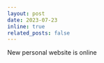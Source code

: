 ```yaml
---
layout: post
date: 2023-07-23
inline: true
related_posts: false
---
```


New personal website is online
